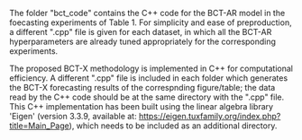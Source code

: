The folder "bct_code" contains the C++ code for the BCT-AR model in the foecasting experiments of Table 1. For simplicity and ease of preproduction, a different ".cpp" file is given for each dataset, in which all the BCT-AR hyperparameters are already tuned appropriately for the corresponding experiments.


The proposed BCT-X methodology is implemented in C++ for computational efficiency. A different ".cpp" file is included in each folder which generates the BCT-X forecasting results of the correspnding figure/table; the data read by the C++ code should be at the same directory with the ".cpp" file. This C++ implementation has been built using the linear algebra library 'Eigen' (version 3.3.9, available at: https://eigen.tuxfamily.org/index.php?title=Main_Page), which needs to be included as an additional directory.
